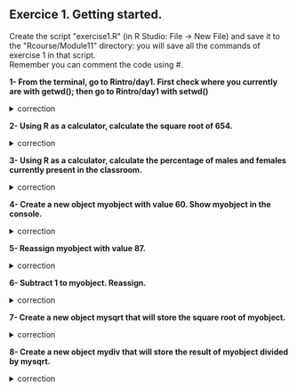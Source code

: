 ## Exercice 1. Getting started.

Create the script "exercise1.R" (in R Studio: File -> New File) and save it to the "Rcourse/Module11" directory: you will save all the commands of exercise 1 in that  script.
<br>Remember you can comment the code using #.

**1- From the terminal, go to Rintro/day1.
First check where you currently are with getwd(); 
then go to Rintro/day1 with setwd()**

<details>
<summary>
correction
</summary>

```{r}
getwd()
setwd("Rcourse/Module1")
setwd("/users/bi/sbonnin/Rcourse/Module1")
```

</details>


**2- Using R as a calculator, calculate the square root of 654.**

<details>
<summary>
correction
</summary>

```{r}
sqrt(654)
```

</details>

**3- Using R as a calculator, calculate the percentage of males and females currently present in the classroom.**

<details>
<summary>
correction
</summary>

```{r}
(14/18) * 100
(4/18) * 100
```

</details>

**4- Create a new object myobject with value 60.
Show myobject in the console.**

<details>
<summary>
correction
</summary>

```{r}
myobject <- 60
myobject
```

</details>

**5- Reassign myobject with value 87.**

<details>
<summary>
correction
</summary>

```{r}
myobject <- 87
```

</details>

**6- Subtract 1 to myobject. Reassign.**

<details>
<summary>
correction
</summary>

```{r}
myobject <- myobject - 1
```

</details>

**7- Create a new object mysqrt that will store the square root of myobject.**

<details>
<summary>
correction
</summary>

```{r}
mysqrt <- sqrt(myobject)
```

</details>

**8- Create a new object mydiv that will store the result of myobject divided by mysqrt.**

<details>
<summary>
correction
</summary>

```{r}
mydiv <- myobject / mysqrt
```

</details>
